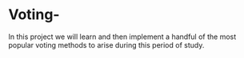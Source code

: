 # Voting-
In this project we will learn and then implement a handful of the most popular voting methods to arise during this period of study.
